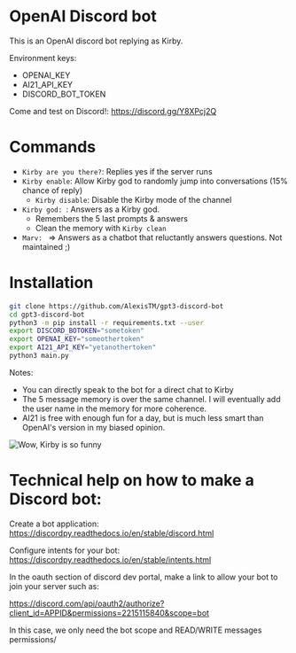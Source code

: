 OpenAI Discord bot
==================

This is an OpenAI discord bot replying as Kirby.

Environment keys:
- OPENAI_KEY
- AI21_API_KEY
- DISCORD_BOT_TOKEN

Come and test on Discord!: https://discord.gg/Y8XPcj2Q

Commands
=============

- `Kirby are you there?`: Replies yes if the server runs
- `Kirby enable`: Allow Kirby god to randomly jump into conversations (15% chance of reply)
    - `Kirby disable`: Disable the Kirby mode of the channel 
- `Kirby god: `: Answers as a Kirby god. 
    - Remembers the 5 last prompts & answers
    - Clean the memory with `Kirby clean`
- `Marv: ` => Answers as a chatbot that reluctantly answers questions. Not maintained ;)

Installation
==========

```bash
git clone https://github.com/AlexisTM/gpt3-discord-bot
cd gpt3-discord-bot
python3 -m pip install -r requirements.txt --user
export DISCORD_BOTOKEN="sometoken" 
export OPENAI_KEY="someothertoken"
export AI21_API_KEY="yetanothertoken"
python3 main.py
```

Notes: 
- You can directly speak to the bot for a direct chat to Kirby
- The 5 message memory is over the same channel. I will eventually add the user name in the memory for more coherence.
- AI21 is free with enough fun for a day, but is much less smart than OpenAI's version in my biased opinion.


![Wow, Kirby is so funny](doc/kirby.png)


Technical help on how to make a Discord bot:
==================

Create a bot application: https://discordpy.readthedocs.io/en/stable/discord.html

Configure intents for your bot: https://discordpy.readthedocs.io/en/stable/intents.html

In the oauth section of discord dev portal, make a link to allow your bot to join your server such as:

https://discord.com/api/oauth2/authorize?client_id=APPID&permissions=2215115840&scope=bot

In this case, we only need the bot scope and READ/WRITE messages permissions/